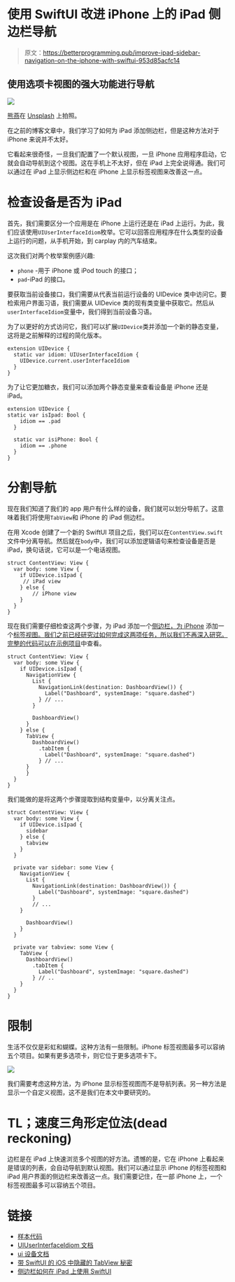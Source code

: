 # 使用 SwiftUI 改进 iPhone 上的 iPad 侧边栏导航

> 原文：<https://betterprogramming.pub/improve-ipad-sidebar-navigation-on-the-iphone-with-swiftui-953d85acfc14>

## 使用选项卡视图的强大功能进行导航

![](img/416da2c8fd2a996d8e746bc76a41d11e.png)

[熊燕](https://unsplash.com/@slothxbear)在 [Unsplash](https://unsplash.com/?utm_source=medium&utm_medium=referral) 上拍照。

在之前的博客文章中，我们学习了如何为 iPad 添加侧边栏，但是这种方法对于 iPhone 来说并不太好。

它看起来很奇怪，一旦我们配置了一个默认视图，一旦 iPhone 应用程序启动，它就会自动导航到这个视图。这在手机上不太好，但在 iPad 上完全说得通。我们可以通过在 iPad 上显示侧边栏和在 iPhone 上显示标签视图来改善这一点。

# 检查设备是否为 iPad

首先，我们需要区分一个应用是在 iPhone 上运行还是在 iPad 上运行。为此，我们应该使用`UIUserInterfaceIdiom`枚举。它可以回答应用程序在什么类型的设备上运行的问题，从手机开始，到 carplay 内的汽车结束。

这次我们对两个枚举案例感兴趣:

*   `phone` -用于 iPhone 或 iPod touch 的接口；
*   `pad`-iPad 的接口。

要获取当前设备接口，我们需要从代表当前运行设备的 UIDevice 类中访问它。要检索用户界面习语，我们需要从 UIDevice 类的现有类变量中获取它。然后从`userInterfaceIdiom`变量中，我们得到当前设备习语。

为了以更好的方式访问它，我们可以扩展`UIDevice`类并添加一个新的静态变量，这将是之前解释的过程的简化版本。

```
extension UIDevice {
  static var idiom: UIUserInterfaceIdiom {
    UIDevice.current.userInterfaceIdiom
  }
}
```

为了让它更加糖衣，我们可以添加两个静态变量来查看设备是 iPhone 还是 iPad。

```
extension UIDevice {
static var isIpad: Bool {
    idiom == .pad
  }

  static var isiPhone: Bool {
    idiom == .phone
  }
}
```

# 分割导航

现在我们知道了我们的 app 用户有什么样的设备，我们就可以划分导航了。这意味着我们将使用`TabView`和 iPhone 的 iPad 侧边栏。

在用 Xcode 创建了一个新的 SwiftUI 项目之后，我们可以在`ContentView.swift`文件中分离导航。然后就在`body`中，我们可以添加逻辑语句来检查设备是否是 iPad，换句话说，它可以是一个电话视图。

```
struct ContentView: View {
  var body: some View {
    if UIDevice.isIpad {
     // iPad view
    } else {
	    // iPhone view
    }
  }
}
```

现在我们需要仔细检查这两个步骤，为 iPad 添加一个[侧边栏，为 iPhone](https://kristaps.me/blog/swiftui-sidebar/) 添加一个[标签视图。我们之前已经研究过如何完成这两项任务，所以我们不再深入研究。完整的代码可以在](https://kristaps.me/blog/swiftui-tabview/)[示例项目](https://github.com/fassko/SwiftUITabViewSidebar)中查看。

```
struct ContentView: View {
  var body: some View {
    if UIDevice.isIpad {
      NavigationView {
        List {
          NavigationLink(destination: DashboardView()) {
            Label("Dashboard", systemImage: "square.dashed")
          } // ...
        }

        DashboardView()
      }
    } else {
      TabView {
        DashboardView()
          .tabItem {
            Label("Dashboard", systemImage: "square.dashed")
          } // ...
      }
	  }
  }
}
```

我们能做的是将这两个步骤提取到结构变量中，以分离关注点。

```
struct ContentView: View {
  var body: some View {
    if UIDevice.isIpad {
      sidebar
    } else {
      tabview
    }
  }

  private var sidebar: some View {
    NavigationView {
      List {
        NavigationLink(destination: DashboardView()) {
          Label("Dashboard", systemImage: "square.dashed")
        }
        // ...
    }

      DashboardView()
    }
  }

  private var tabview: some View {
    TabView {
      DashboardView()
        .tabItem {
          Label("Dashboard", systemImage: "square.dashed")
        } // ..
    }
  }
}
```

# 限制

生活不仅仅是彩虹和蝴蝶。这种方法有一些限制。iPhone 标签视图最多可以容纳五个项目。如果有更多选项卡，则它位于更多选项卡下。

![](img/ed358e915cc66e6bc4a6f3c1c27c3271.png)

我们需要考虑这种方法，为 iPhone 显示标签视图而不是导航列表。另一种方法是显示一个自定义视图，这不是我们在本文中要研究的。

# TL；速度三角形定位法(dead reckoning)

边栏是在 iPad 上快速浏览多个视图的好方法。遗憾的是，它在 iPhone 上看起来是错误的列表，会自动导航到默认视图。我们可以通过显示 iPhone 的标签视图和 iPad 用户界面的侧边栏来改善这一点。我们需要记住，在一部 iPhone 上，一个标签视图最多可以容纳五个项目。

# 链接

*   [样本代码](https://github.com/fassko/SwiftUITabViewSidebar)
*   [UIUserInterfaceIdiom 文档](https://developer.apple.com/documentation/uikit/uiuserinterfaceidiom)
*   [ui 设备文档](https://developer.apple.com/documentation/uikit/uidevice/)
*   [带 SwiftUI 的 iOS 中隐藏的 TabView 秘密](https://kristaps.me/blog/swiftui-tabview/)
*   [侧边栏如何在 iPad 上使用 SwiftUI](https://kristaps.me/blog/swiftui-sidebar/)
